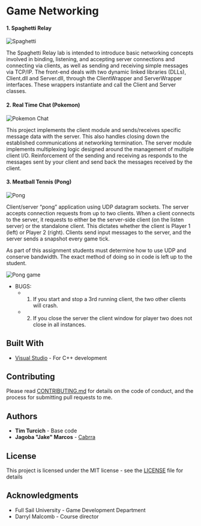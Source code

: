 Game Networking
===============

#### 1. Spaghetti Relay

![Spaghetti](https://raw.githubusercontent.com/Cabrra/cabrra.github.io/master/Images/networking/spaghetti.png?token=AI_Rbbc_yjVJlSuO9PEouoSuXHQGma1uks5bok1kwA%3D%3D)

The Spaghetti Relay lab is intended to introduce basic networking concepts involved in binding, listening, and accepting server connections and connecting via clients, as well as sending and receiving simple messages via TCP/IP.
The front-end deals with two dynamic linked libraries (DLLs), Client.dll and Server.dll, through the ClientWrapper and ServerWrapper interfaces. These wrappers instantiate and call the Client and Server classes.

#### 2. Real Time Chat (Pokemon)

![Pokemon Chat](https://raw.githubusercontent.com/Cabrra/cabrra.github.io/master/Images/networking/realtimechat.png?token=AI_RbeW9AyiJyQt5AQxhIdeDDtQE2kEZks5bok1lwA%3D%3D)

This project implements the client module and sends/receives specific message data with the server. This also handles closing down the established communications at networking termination. The server module implements multiplexing logic designed around the management of multiple client I/O. Reinforcement of the sending and receiving as responds to the messages sent by your client and send back the messages received by the client.

#### 3. Meatball Tennis (Pong)

![Pong](https://raw.githubusercontent.com/Cabrra/cabrra.github.io/master/Images/networking/meatball.png?token=AI_RbeEHp02m-gXrLIL3tHwVE1yv-E91ks5bok1mwA%3D%3D)

Client/server “pong” application using UDP datagram sockets. The server accepts connection requests from up to two clients. When a client connects to the server, it requests to either be the server-side client (on the listen server) or the standalone client. This dictates whether the client is Player 1 (left) or Player 2 (right). Clients send input messages to the server, and the server sends a snapshot every game tick.

As part of this assignment students must determine how to use UDP and conserve bandwidth. The exact method of doing so in code is left up to the student.

![Pong game](https://raw.githubusercontent.com/Cabrra/cabrra.github.io/master/Images/networking/meatball2.png?token=AI_Rbe02TRsSBG0fQzYUGZLOTivt09seks5bok1owA%3D%3D)

+ BUGS:
	+ 1) If you start and stop a 3rd running client, the two other clients will crash.
	+ 2) If you close the server the client window for player two does not close in all instances.

## Built With

* [Visual Studio](https://visualstudio.microsoft.com/) 					- For C++ development

## Contributing

Please read [CONTRIBUTING.md](https://github.com/Cabrra/Contributing-template/blob/master/Contributing-template.md) for details on the code of conduct, and the process for submitting pull requests to me.

## Authors

* **Tim Turcich** - Base code
* **Jagoba "Jake" Marcos** - [Cabrra](https://github.com/Cabrra)

## License

This project is licensed under the MIT license - see the [LICENSE](LICENSE) file for details

## Acknowledgments

* Full Sail University - Game Development Department
* Darryl Malcomb - Course director
